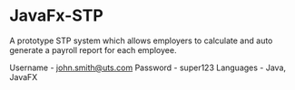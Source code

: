 # JavaFx-STP
A prototype STP system which allows employers to calculate and auto generate a payroll report for each employee. 

Username -
  john.smith@uts.com
Password -
  super123
Languages -
  Java, JavaFX
